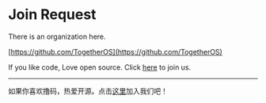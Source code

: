 # Join Request

There is an organization here.

[https://github.com/TogetherOS](https://github.com/TogetherOS)

If you like code, Love open source. Click [here](https://github.com/TogetherOS/JoinRequest/issues/new?template=join-organization.md) to join us.


----

如果你喜欢撸码，热爱开源。点击[这里](https://github.com/TogetherOS/JoinRequest/issues/new?template=join-organization.md)加入我们吧！